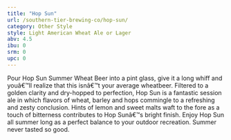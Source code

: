 ```yaml
---
title: "Hop Sun"
url: /southern-tier-brewing-co/hop-sun/
category: Other Style
style: Light American Wheat Ale or Lager
abv: 4.5
ibu: 0
srm: 0
upc: 0
---
```

Pour Hop Sun Summer Wheat Beer into a pint glass, give it a long whiff and youâ€™ll realize that this isnâ€™t your average wheatbeer. Filtered to a golden clarity and dry-hopped to perfection, Hop Sun is a fantastic session ale in which flavors of wheat, barley and hops commingle to a refreshing and zesty conclusion. Hints of lemon and sweet malts waft to the fore as a touch of bitterness contributes to Hop Sunâ€™s bright finish. Enjoy Hop Sun all summer long as a perfect balance to your outdoor recreation. Summer never tasted so good.
